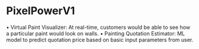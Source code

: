 # PixelPowerV1
•
Virtual Paint Visualizer: At real-time, customers would be able to see how a particular paint would look on walls.
•
Painting Quotation Estimator: ML model to predict quotation price based on basic input parameters from user.
